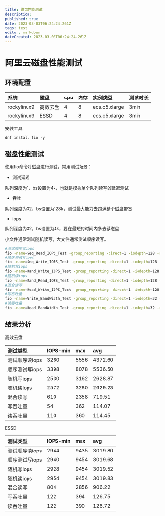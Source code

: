 ```yaml
---
title: 磁盘性能测试
description: 
published: true
date: 2023-03-03T06:24:24.261Z
tags: test
editor: markdown
dateCreated: 2023-03-03T06:24:24.261Z
---
```


# 阿里云磁盘性能测试

## 环境配置

| 系统        | 磁盘     | cpu  | 内存 | 实例类型      | 测试时长 |
| :---------- | :------- | :--- | :--- | :------------ | :------- |
| rockylinux9 | 高效云盘 | 4    | 8    | ecs.c5.xlarge | 3min     |
| rockylinux9 | ESSD     | 4    | 8    | ecs.c5.xlarge | 3min     |



安装工具

```
dnf install fio -y
```



## 磁盘性能测试

使用fio命令对磁盘进行测试，常用测试场景：

- 测试延迟

 队列深度为1，bs设置为4k，也就是模拟单个队列读写的延迟测试

- 吞吐

 队列深度为32，bs设置为128k，测试最大能力去跑满整个磁盘带宽

- iops

 队列深度为32，bs设置为4k，要在最短的时间内多去读磁盘



小文件通常测试随机读写，大文件通常测试顺序读写。

```bash
#测试顺序读iops 
fio -name=Seq_Read_IOPS_Test -group_reporting -direct=1 -iodepth=128 -rw=read -ioengine=libaio -refill_buffers -norandommap -randrepeat=0 -bs=4k -size=10G -numjobs=1 -runtime=180 -filename=/dev/vda   
#顺序测试写iops 
fio -name=Seq_Write_IOPS_Test -group_reporting -direct=1 -iodepth=128 -rw=write -ioengine=libaio -refill_buffers -norandommap -randrepeat=0 -bs=4k -size=10G -numjobs=1 -runtime=180 -filename=/dev/vda   
#随机写iops 
fio -name=Rand_Write_IOPS_Test -group_reporting -direct=1 -iodepth=128 -rw=randwrite -ioengine=libaio -refill_buffers -norandommap -randrepeat=0 -bs=4k -size=10G -numjobs=1 -runtime=180 -filename=/dev/vda   
#随机读iops 
fio -name=Rand_Read_IOPS_Test -group_reporting -direct=1 -iodepth=128 -rw=randread -ioengine=libaio -refill_buffers -norandommap -randrepeat=0 -bs=4k -size=10G -numjobs=1 -runtime=180 -filename=/dev/vda   
#混合读写 
fio -name=Read_Write_IOPS_Test -group_reporting -direct=1 -iodepth=128 -rw=randrw -rwmixread=70 -refill_buffers -norandommap -randrepeat=0 -ioengine=libaio -bs=4k -size=10G -numjobs=1 -runtime=180 -filename=/dev/vda   
#写吞吐量 
fio -name=Write_BandWidth_Test -group_reporting -direct=1 -iodepth=32 -rw=write -ioengine=libaio -refill_buffers -norandommap -randrepeat=0 -bs=1024k -size=10G -numjobs=1 -runtime=180 -filename=/dev/vda   
#读吞吐量 
fio -name=Read_BandWidth_Test -group_reporting -direct=1 -iodepth=32 -rw=read -ioengine=libaio -refill_buffers -norandommap -randrepeat=0 -bs=1024k -size=10G -numjobs=1 -runtime=180 -filename=/dev/vda
```





## 结果分析

高效云盘

| 测试类型       | IOPS-min | max  | avg     |
| :------------- | :------- | :--- | :------ |
| 测试顺序读iops | 3260     | 5556 | 4372.60 |
| 顺序测试写iops | 3398     | 8078 | 5536.50 |
| 随机写iops     | 2530     | 3162 | 2628.87 |
| 随机读iops     | 2572     | 3280 | 2629.23 |
| 混合读写       | 610      | 2358 | 719.51  |
| 写吞吐量       | 54       | 362  | 114.07  |
| 读吞吐量       | 110      | 360  | 114.45  |

ESSD

| 测试类型       | IOPS-min | max  | avg     |
| :------------- | :------- | :--- | :------ |
| 测试顺序读iops | 2944     | 9435 | 3019.80 |
| 顺序测试写iops | 2940     | 9454 | 3019.68 |
| 随机写iops     | 2928     | 9454 | 3019.52 |
| 随机读iops     | 2954     | 9454 | 3019.83 |
| 混合读写       | 804      | 2856 | 906.22  |
| 写吞吐量       | 122      | 394  | 126.75  |
| 读吞吐量       | 122      | 390  | 126.72  |
